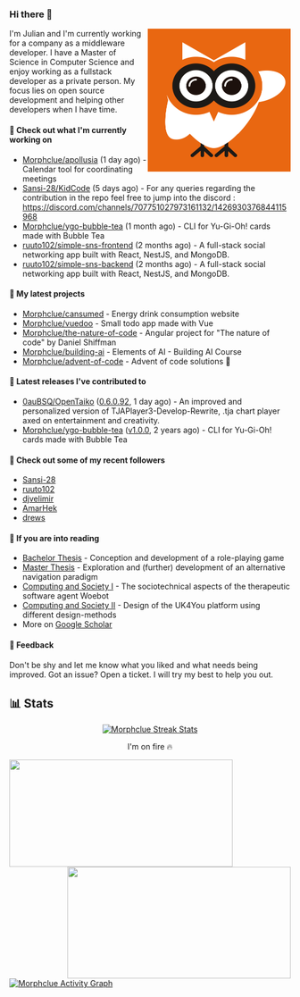 ### Hi there 👋


<img align="right" src="https://github.com/Morphclue/Morphclue/blob/master/assets/animated-logo.gif" alt="Animated Logo" width="256" height="256" />
I'm Julian and I'm currently working for a company as a middleware developer. I have a Master of Science in Computer Science and enjoy working as a fullstack developer as a private person.
My focus lies on open source development and helping other developers when I have time.

#### 👷 Check out what I'm currently working on

- [Morphclue/apollusia](https://github.com/Morphclue/apollusia) (1 day ago) - Calendar tool for coordinating meetings
- [Sansi-28/KidCode](https://github.com/Sansi-28/KidCode) (5 days ago) - For any queries regarding the contribution in the repo feel free to jump into the discord : https://discord.com/channels/707751027973161132/1426930376844115968
- [Morphclue/ygo-bubble-tea](https://github.com/Morphclue/ygo-bubble-tea) (1 month ago) - CLI for Yu-Gi-Oh! cards made with Bubble Tea
- [ruuto102/simple-sns-frontend](https://github.com/ruuto102/simple-sns-frontend) (2 months ago) - A full-stack social networking app built with React, NestJS, and MongoDB.
- [ruuto102/simple-sns-backend](https://github.com/ruuto102/simple-sns-backend) (2 months ago) - A full-stack social networking app built with React, NestJS, and MongoDB.

#### 🌱 My latest projects

- [Morphclue/cansumed](https://github.com/Morphclue/cansumed) - Energy drink consumption website
- [Morphclue/vuedoo](https://github.com/Morphclue/vuedoo) - Small todo app made with Vue
- [Morphclue/the-nature-of-code](https://github.com/Morphclue/the-nature-of-code) - Angular project for &#34;The nature of code&#34; by Daniel Shiffman
- [Morphclue/building-ai](https://github.com/Morphclue/building-ai) - Elements of AI - Building AI Course
- [Morphclue/advent-of-code](https://github.com/Morphclue/advent-of-code) - Advent of code solutions 🎄

#### 🔭 Latest releases I've contributed to

- [0auBSQ/OpenTaiko](https://github.com/0auBSQ/OpenTaiko) ([0.6.0.92](https://github.com/0auBSQ/OpenTaiko/releases/tag/0.6.0.92), 1 day ago) - An improved and personalized version of TJAPlayer3-Develop-Rewrite, .tja chart player axed on entertainment and creativity.
- [Morphclue/ygo-bubble-tea](https://github.com/Morphclue/ygo-bubble-tea) ([v1.0.0](https://github.com/Morphclue/ygo-bubble-tea/releases/tag/v1.0.0), 2 years ago) - CLI for Yu-Gi-Oh! cards made with Bubble Tea

#### 👯 Check out some of my recent followers

- [Sansi-28](https://github.com/Sansi-28)
- [ruuto102](https://github.com/ruuto102)
- [djvelimir](https://github.com/djvelimir)
- [AmarHek](https://github.com/AmarHek)
- [drews](https://github.com/drews)

#### 📃 If you are into reading
- [Bachelor Thesis](https://github.com/Morphclue/bachelor-thesis) - Conception and development of a role-playing game
- [Master Thesis](https://github.com/Morphclue/master-thesis) - Exploration and (further) development of an alternative navigation paradigm
- [Computing and Society I](https://github.com/Morphclue/computing-and-society) - The sociotechnical aspects of the therapeutic software agent Woebot
- [Computing and Society II](https://github.com/Morphclue/computing-and-society-2) - Design of the UK4You platform using different design-methods
- More on [Google Scholar](https://scholar.google.com/citations?user=vHpStzAAAAAJ&h)

#### 💬 Feedback
Don't be shy and let me know what you liked and what needs being improved. 
Got an issue? Open a ticket. I will try my best to help you out.

## 📊 Stats

<p align="center">
  <a href="https://github.com/DenverCoder1/github-readme-streak-stats">
    <img title="🔥 Streak Stats" alt="Morphclue Streak Stats" src="http://github-readme-streak-stats.herokuapp.com?user=Morphclue&theme=dark"/>
  </a>
  <p align="center">I'm on fire 🔥</p>
</p>


<a href="https://github.com/anuraghazra/github-readme-stats">
  <img align="left" 
  src="https://github-readme-stats.vercel.app/api?username=Morphclue&show_icons=true&theme=dark&count_private=true&icon_color=0075ff&include_all_commits=true&custom_title=Morphclue%27s+GitHub+Stats"
  height="192px" width="400px"/>
</a>
<a href="https://github.com/anuraghazra/github-readme-stats">
  <img align="right" src="https://github-readme-stats.vercel.app/api/wakatime?username=Morphclue&theme=dark&layout=compact&langs_count=10" height="200px" width="400px"/>
</a>



<a href="https://github.com/ashutosh00710/github-readme-activity-graph"><img alt="Morphclue Activity Graph" 
src="https://activity-graph.herokuapp.com/graph?username=Morphclue&bg_color=141414&color=FFFFFF&line=ea8204&point=c3c3c3&hide_border=true" /></a>
